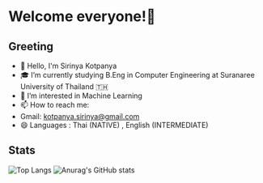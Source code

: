 # Welcome everyone!👋

## Greeting
- 🔭 Hello, I'm Sirinya Kotpanya
- 🎓 I’m currently studying B.Eng in Computer Engineering at Suranaree University of Thailand 🇹🇭 
- 👀 I’m interested in Machine Learning
- 📫 How to reach me: 
- Gmail: kotpanya.sirinya@gmail.com
- 😄 Languages : Thai (NATIVE) , English (INTERMEDIATE)

## Stats
![Top Langs](https://github-readme-stats.vercel.app/api/top-langs/?username=aamjazrk&layout=compact&show_icons=true&theme=react&exclude_repo=github-readme-stats,anuraghazra.github.io)
![Anurag's GitHub stats](https://github-readme-stats.vercel.app/api?username=aamjazrk&show_icons=true&theme=react)

<!---
non-nattawut/non-nattawut is a ✨ special ✨ repository because its `README.md` (this file) appears on your GitHub profile.
You can click the Preview link to take a look at your changes.
--->
